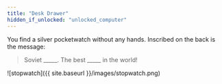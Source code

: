 ```yaml
---
title: "Desk Drawer"
hidden_if_unlocked: "unlocked_computer"
---
```

You find a silver pocketwatch without any hands. Inscribed on the back is the message:

> Soviet \_\_\_\_\_. The best \_\_\_\_\_ in the world!

![stopwatch]({{ site.baseurl }}/images/stopwatch.png)